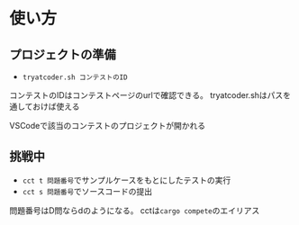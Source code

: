 使い方
===

## プロジェクトの準備

- `tryatcoder.sh コンテストのID`

コンテストのIDはコンテストページのurlで確認できる。
tryatcoder.shはパスを通しておけば使える

VSCodeで該当のコンテストのプロジェクトが開かれる

## 挑戦中

- `cct t 問題番号`でサンプルケースをもとにしたテストの実行
- `cct s 問題番号`でソースコードの提出

問題番号はD問ならdのようになる。
cctは`cargo compete`のエイリアス

